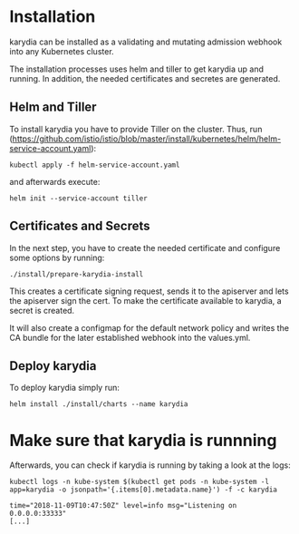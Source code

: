 # Installation
karydia can be installed as a validating and mutating admission webhook into any Kubernetes cluster.

The installation processes uses helm and tiller to get karydia up and running. In addition, the needed certificates and secretes are generated.

## Helm and Tiller
To install karydia you have to provide Tiller on the cluster. Thus, run (https://github.com/istio/istio/blob/master/install/kubernetes/helm/helm-service-account.yaml):
```
kubectl apply -f helm-service-account.yaml
```
and afterwards execute:
```
helm init --service-account tiller
```

## Certificates and Secrets
In the next step, you have to create the needed certificate and configure some options by running:
```
./install/prepare-karydia-install
```
This creates a certificate signing request, sends it to the apiserver and lets the apiserver sign the cert. To make the certificate available to karydia, a secret is created.

It will also create a configmap for the default network policy and writes the CA bundle for the later established webhook into the values.yml.

## Deploy karydia
To deploy karydia simply run:
```
helm install ./install/charts --name karydia
```

# Make sure that karydia is runnning
Afterwards, you can check if karydia is running by taking a look at the logs:
```
kubectl logs -n kube-system $(kubectl get pods -n kube-system -l app=karydia -o jsonpath='{.items[0].metadata.name}') -f -c karydia

time="2018-11-09T10:47:50Z" level=info msg="Listening on 0.0.0.0:33333"
[...]
```
